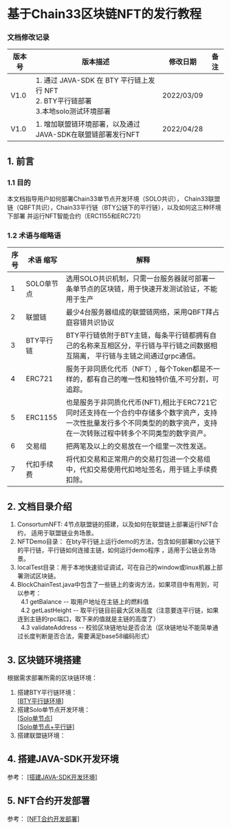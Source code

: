 # 基于Chain33区块链NFT的发行教程

### 文档修改记录

| 版本号 | 版本描述                              | 修改日期   | 备注 |
| ------ | ------------------------------------- | ---------- | ---- |
| V1.0   | 1. 通过 JAVA-SDK 在 BTY 平行链上发行 NFT<br>2. BTY平行链部署<br>3.本地solo测试环境部署 | 2022/03/09 |
| V1.0   | 1. 增加联盟链环境部署，以及通过JAVA-SDK在联盟链部署发行NFT | 2022/04/28 |

## 1. 前言
### 1.1 目的
本文档指导用户如何部署Chain33单节点开发环境（SOLO共识）， Chain33联盟链（QBFT共识），Chain33平行链（BTY公链下的平行链），以及如何这三种环境下部署
并运行NFT智能合约（ERC1155和ERC721）

### 1.2 术语与缩略语

| 序号 | 术语 缩写                              | 解释   |
| ------ | ------------------------------------- | ---------- |
| 1   | SOLO单节点| 选用SOLO共识机制，只需一台服务器就可部署一条单节点的区块链，用于快速开发测试验证，不能用于生产|
| 2   | 联盟链| 最少4台服务器组成的联盟链网络，采用QBFT拜占庭容错共识协议|
| 3   | BTY平行链| BTY平行链依附于BTY主链，每条平行链都拥有自己的名称来互相区分，平行链与平行链之间数据相互隔离， 平行链与主链之间通过grpc通信。|
| 4   | ERC721| 服务于非同质化代币（NFT）, 每个Token都是不一样的，都有自己的唯一性和独特价值,不可分割，可追踪。|
| 5   | ERC1155| 也是服务于非同质化代币(NFT),相比于ERC721它同时还支持在一个合约中存储多个数字资产，支持一次性批量发行多个不同类型的的数字资产，支持在一次转账过程中转多个不同类型的数字资产。|
| 6   | 交易组| 把两笔及以上的交易放在一个组里一次性发送。|
| 7   | 代扣手续费| 将代扣交易和正常用户的交易打包进一个交易组中，代扣交易使用代扣地址签名，用于链上手续费扣除。|

## 2. 文档目录介绍
1. ConsortumNFT: 4节点联盟链的搭建，以及如何在联盟链上部署运行NFT合约，  适用于联盟链业务场景。
2. NFTDemo目录： 在bty平行链上运行demo的方法，包含如何部署bty公链下的平行链，平行链如何连接主链，如何运行demo程序 ，适用于公链业务场景。  
3. localTest目录：用于本地快速验证调试，可在自己的window或linux机器上部署测试区块链。  
4. BlockChainTest.java中包含了一些链上的查询方法，如果项目中有用到，可以参考：    
&nbsp; 4.1 getBalance -- 取用户地址在主链上的燃料值  
&nbsp; 4.2 getLastHeight -- 取平行链目前最大区块高度（注意要连平行链，如果连到主链的rpc端口，取下来的值就是主链的高度了）   
&nbsp; 4.3 validateAddress -- 校验区块链地址是否合法（区块链地址不能简单通过长度判断是否合法，需要满足base58编码形式） 

## 3. 区块链环境搭建  
根据需求部署所需的区块链环境：  
1. 搭建BTY平行链环境：    
[[BTY平行链环境]](https://github.com/andyYuanFZM/NFTDemo/tree/main/src/test/java/com/chain33/cn/NFTDemo/readme.md)   
2. 搭建Solo单节点开发环境：  
[[Solo单节点]](https://github.com/andyYuanFZM/NFTDemo/tree/main/src/test/java/com/chain33/cn/SoloNFT/singleSolo/readme.md)  
[[Solo单节点+平行链]](https://github.com/andyYuanFZM/NFTDemo/tree/main/src/test/java/com/chain33/cn/SoloNFT/soloAndPara/readme.md)   
3. 搭建联盟链环境：

## 4. 搭建JAVA-SDK开发环境  
参考： [[搭建JAVA-SDK开发环境]](https://github.com/andyYuanFZM/NFTDemo/tree/main/src/test/java/com/chain33/cn/JAVA-SDK开发环境.md) 

## 5. NFT合约开发部署
参考： [[NFT合约开发部署]](https://github.com/andyYuanFZM/NFTDemo/tree/main/src/test/java/com/chain33/cn/NFT合约开发部署.md) 
